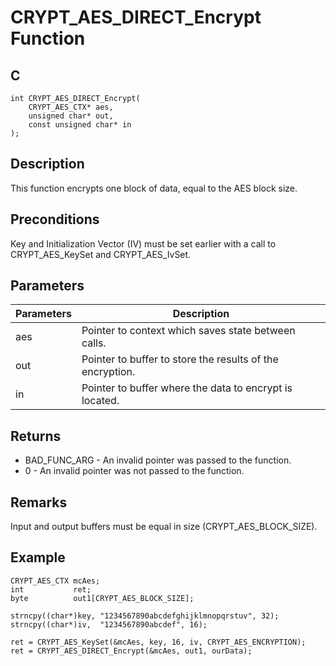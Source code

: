 # CRYPT_AES_DIRECT_Encrypt Function

## C
    int CRYPT_AES_DIRECT_Encrypt(
        CRYPT_AES_CTX* aes, 
        unsigned char* out, 
        const unsigned char* in
    );

## Description

This function encrypts one block of data, equal to the AES block size.

## Preconditions

Key and Initialization Vector (IV) must be set earlier with a call to CRYPT_AES_KeySet and CRYPT_AES_IvSet.

## Parameters

|Parameters  |Description  |
|----|----|
|aes  |Pointer to context which saves state between calls.  |
|out |Pointer to buffer to store the results of the encryption. |
|in |Pointer to buffer where the data to encrypt is located. |


## Returns

- BAD_FUNC_ARG - An invalid pointer was passed to the function.
- 0 - An invalid pointer was not passed to the function.

## Remarks

Input and output buffers must be equal in size (CRYPT_AES_BLOCK_SIZE).


## Example

    CRYPT_AES_CTX mcAes;
    int           ret;
    byte          out1[CRYPT_AES_BLOCK_SIZE];

    strncpy((char*)key, "1234567890abcdefghijklmnopqrstuv", 32);
    strncpy((char*)iv,  "1234567890abcdef", 16);

    ret = CRYPT_AES_KeySet(&mcAes, key, 16, iv, CRYPT_AES_ENCRYPTION);
    ret = CRYPT_AES_DIRECT_Encrypt(&mcAes, out1, ourData);